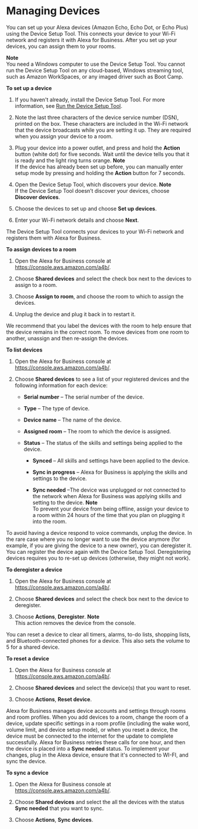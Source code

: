 # Managing Devices<a name="manage-devices"></a>

You can set up your Alexa devices \(Amazon Echo, Echo Dot, or Echo Plus\) using the Device Setup Tool\. This connects your device to your Wi\-Fi network and registers it with Alexa for Business\. After you set up your devices, you can assign them to your rooms\.

**Note**  
You need a Windows computer to use the Device Setup Tool\. You cannot run the Device Setup Tool on any cloud\-based, Windows streaming tool, such as Amazon WorkSpaces, or any imaged driver such as Boot Camp\. 

**To set up a device**

1. If you haven't already, install the Device Setup Tool\. For more information, see [Run the Device Setup Tool](getting-started.md#run-tool)\.

1. Note the last three characters of the device service number \(DSN\), printed on the box\. These characters are included in the Wi\-Fi network that the device broadcasts while you are setting it up\. They are required when you assign your device to a room\.

1. Plug your device into a power outlet, and press and hold the **Action** button \(white dot\) for five seconds\. Wait until the device tells you that it is ready and the light ring turns orange\.
**Note**  
If the device has already been set up before, you can manually enter setup mode by pressing and holding the **Action** button for 7 seconds\.

1. Open the Device Setup Tool, which discovers your device\.
**Note**  
If the Device Setup Tool doesn’t discover your devices, choose **Discover devices**\.

1. Choose the devices to set up and choose **Set up devices**\.

1. Enter your Wi\-Fi network details and choose **Next**\.

The Device Setup Tool connects your devices to your Wi\-Fi network and registers them with Alexa for Business\.

**To assign devices to a room**

1. Open the Alexa for Business console at [https://console\.aws\.amazon\.com/a4b/](https://console.aws.amazon.com/a4b/)\.

1. Choose **Shared devices** and select the check box next to the devices to assign to a room\.

1. Choose **Assign to room**, and choose the room to which to assign the devices\.

1. Unplug the device and plug it back in to restart it\.

We recommend that you label the devices with the room to help ensure that the device remains in the correct room\. To move devices from one room to another, unassign and then re\-assign the devices\.

**To list devices**

1. Open the Alexa for Business console at [https://console\.aws\.amazon\.com/a4b/](https://console.aws.amazon.com/a4b/)\.

1. Choose **Shared devices** to see a list of your registered devices and the following information for each device:

   + **Serial number** – The serial number of the device\.

   + **Type** – The type of device\. 

   + **Device name** – The name of the device\.

   + **Assigned room** – The room to which the device is assigned\.

   + **Status** – The status of the skills and settings being applied to the device\.

     + **Synced** – All skills and settings have been applied to the device\.

     + **Sync in progress** – Alexa for Business is applying the skills and settings to the device\.

     + **Sync needed** –The device was unplugged or not connected to the network when Alexa for Business was applying skills and setting to the device\.
**Note**  
To prevent your device from being offline, assign your device to a room within 24 hours of the time that you plan on plugging it into the room\. 

To avoid having a device respond to voice commands, unplug the device\. In the rare case where you no longer want to use the device anymore \(for example, if you are giving the device to a new owner\), you can deregister it\. You can register the device again with the Device Setup Tool\. Deregistering devices requires you to re\-set up devices \(otherwise, they might not work\)\.

**To deregister a device**

1. Open the Alexa for Business console at [https://console\.aws\.amazon\.com/a4b/](https://console.aws.amazon.com/a4b/)\.

1. Choose **Shared devices** and select the check box next to the device to deregister\.

1. Choose **Actions**, **Deregister**\.
**Note**  
This action removes the device from the console\.

You can reset a device to clear all timers, alarms, to\-do lists, shopping lists, and Bluetooth\-connected phones for a device\. This also sets the volume to 5 for a shared device\.

**To reset a device**

1. Open the Alexa for Business console at [https://console\.aws\.amazon\.com/a4b/](https://console.aws.amazon.com/a4b/)\.

1. Choose **Shared devices** and select the device\(s\) that you want to reset\.

1. Choose **Actions**, **Reset device**\.

Alexa for Business manages device accounts and settings through rooms and room profiles\. When you add devices to a room, change the room of a device, update specific settings in a room profile \(including the wake word, volume limit, and device setup mode\), or when you reset a device, the device must be connected to the internet for the update to complete successfully\. Alexa for Business retries these calls for one hour, and then the device is placed into a **Sync needed** status\. To implement your changes, plug in the Alexa device, ensure that it's connected to WI\-FI, and sync the device\. 

**To sync a device**

1. Open the Alexa for Business console at [https://console\.aws\.amazon\.com/a4b/](https://console.aws.amazon.com/a4b/)\.

1. Choose **Shared devices** and select the all the devices with the status **Sync needed** that you want to sync\.

1. Choose **Actions**, **Sync devices**\.